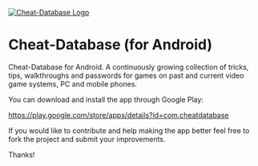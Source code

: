 [![Cheat-Database Logo](https://raw.githubusercontent.com/taar1/cheat-database/master/app/src/main/res/drawable-xhdpi/new_app_icon.png)](https://play.google.com/store/apps/details?id=com.cheatdatabase) 

# Cheat-Database (for Android)
Cheat-Database for Android. A continuously growing collection of tricks, tips, walkthroughs and passwords for games on past and current video game systems, PC and mobile phones.

You can download and install the app through Google Play:

https://play.google.com/store/apps/details?id=com.cheatdatabase

If you would like to contribute and help making the app better feel free to fork the project and submit your improvements.

Thanks!

